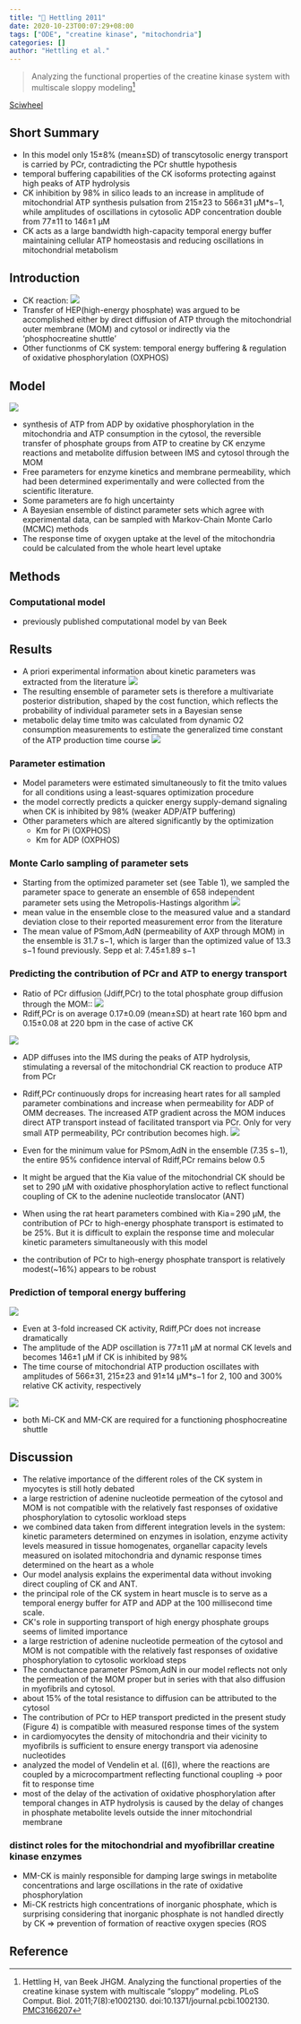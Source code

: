 ```yaml
---
title: "📒 Hettling 2011"
date: 2020-10-23T00:07:29+08:00
tags: ["ODE", "creatine kinase", "mitochondria"]
categories: []
author: "Hettling et al."
---
```


> Analyzing the functional properties of the creatine kinase system with multiscale sloppy modeling[^Hettling2011]

[Sciwheel](https://sciwheel.com/work/#/items/3678110)

<!--more-->

## Short Summary
* In this model only 15±8% (mean±SD) of transcytosolic energy transport is carried by PCr, contradicting the PCr shuttle hypothesis
* temporal buffering capabilities of the CK isoforms protecting against high peaks of ATP hydrolysis
* CK inhibition by 98% in silico leads to an increase in amplitude of mitochondrial ATP synthesis pulsation from 215±23 to 566±31 µM*s−1, while amplitudes of oscillations in cytosolic ADP concentration double from 77±11 to 146±1 µM
* CK acts as a large bandwidth high-capacity temporal energy buffer maintaining cellular ATP homeostasis and reducing oscillations in mitochondrial metabolism
## Introduction
* CK reaction: ![](https://journals.plos.org/ploscompbiol/article/file?type=thumbnail&id=info:doi/10.1371/journal.pcbi.1002130.e001)
* Transfer of HEP(high-energy phosphate) was argued to be accomplished either by direct diffusion of ATP through the mitochondrial outer membrane (MOM) and cytosol or indirectly via the ‘phosphocreatine shuttle’
* Other functionms of CK system: temporal energy buffering & regulation of oxidative phosphorylation (OXPHOS)

## Model
![](https://journals.plos.org/ploscompbiol/article/figure/image?download&size=large&id=info:doi/10.1371/journal.pcbi.1002130.g001)
* synthesis of ATP from ADP by oxidative phosphorylation in the mitochondria and ATP consumption in the cytosol, the reversible transfer of phosphate groups from ATP to creatine by CK enzyme reactions and metabolite diffusion between IMS and cytosol through the MOM
* Free parameters for enzyme kinetics and membrane permeability, which had been determined experimentally and were collected from the scientific literature.
* Some parameters are fo high uncertainty
* A Bayesian ensemble of distinct parameter sets which agree with experimental data, can be sampled with Markov-Chain Monte Carlo (MCMC) methods
* The response time of oxygen uptake at the level of the mitochondria could be calculated from the whole heart level uptake

## Methods
### Computational model
* previously published computational model by van Beek

## Results
*  A priori experimental information about kinetic parameters was extracted from the literature
![](https://journals.plos.org/ploscompbiol/article/figure/image?download&size=large&id=info:doi/10.1371/journal.pcbi.1002130.t001)
* The resulting ensemble of parameter sets is therefore a multivariate posterior distribution, shaped by the cost function, which reflects the probability of individual parameter sets in a Bayesian sense
* metabolic delay time tmito was calculated from dynamic O2 consumption measurements to estimate the generalized time constant of the ATP production time course
![](https://journals.plos.org/ploscompbiol/article/figure/image?download&size=large&id=info:doi/10.1371/journal.pcbi.1002130.g002)

### Parameter estimation
* Model parameters were estimated simultaneously to fit the tmito values for all conditions using a least-squares optimization procedure
* the model correctly predicts a quicker energy supply-demand signaling when CK is inhibited by 98% (weaker ADP/ATP buffering)
*  Other parameters which are altered significantly by the optimization
    * Km for Pi (OXPHOS)
    * Km for ADP (OXPHOS)
### Monte Carlo sampling of parameter sets
* Starting from the optimized parameter set (see Table 1), we sampled the parameter space to generate an ensemble of 658 independent parameter sets using the Metropolis-Hastings algorithm
![](https://journals.plos.org/ploscompbiol/article/figure/image?download&size=large&id=info:doi/10.1371/journal.pcbi.1002130.g003)
* mean value in the ensemble close to the measured value and a standard deviation close to their reported measurement error from the literature
* The mean value of PSmom,AdN (permeability of AXP through MOM) in the ensemble is 31.7 s−1, which is larger than the optimized value of 13.3 s−1 found previously. Sepp et al: 7.45±1.89 s−1

### Predicting the contribution of PCr and ATP to energy transport
* Ratio of PCr diffusion (Jdiff,PCr) to the total phosphate group diffusion through the MOM::
 ![](https://journals.plos.org/ploscompbiol/article/file?type=thumbnail&id=info:doi/10.1371/journal.pcbi.1002130.e007)
* Rdiff,PCr is on average 0.17±0.09 (mean±SD) at heart rate 160 bpm and 0.15±0.08 at 220 bpm in the case of active CK

![](https://journals.plos.org/ploscompbiol/article/figure/image?download&size=large&id=info:doi/10.1371/journal.pcbi.1002130.g004)

* ADP diffuses into the IMS during the peaks of ATP hydrolysis, stimulating a reversal of the mitochondrial CK reaction to produce ATP from PCr

*  Rdiff,PCr continuously drops for increasing heart rates for all sampled parameter combinations and increase when permeability for ADP of OMM decreases. The increased ATP gradient across the MOM induces direct ATP transport instead of facilitated transport via PCr. Only for very small ATP permeability, PCr contribution becomes high.
![](https://journals.plos.org/ploscompbiol/article/figure/image?download&size=large&id=info:doi/10.1371/journal.pcbi.1002130.g005)

* Even for the minimum value for PSmom,AdN in the ensemble (7.35 s−1), the entire 95% confidence interval of Rdiff,PCr remains below 0.5

* It might be argued that the Kia value of the mitochondrial CK should be set to 290 µM with oxidative phosphorylation active to reflect functional coupling of CK to the adenine nucleotide translocator (ANT)

* When using the rat heart parameters combined with Kia = 290 µM, the contribution of PCr to high-energy phosphate transport is estimated to be 25%. But it is difficult to explain the response time and molecular kinetic parameters simultaneously with this model
* the contribution of PCr to high-energy phosphate transport is relatively modest(~16%) appears to be robust
### Prediction of temporal energy buffering
![](https://journals.plos.org/ploscompbiol/article/figure/image?download&size=large&id=info:doi/10.1371/journal.pcbi.1002130.g006)
* Even at 3-fold increased CK activity, Rdiff,PCr does not increase dramatically
* The amplitude of the ADP oscillation is 77±11 µM at normal CK levels and becomes 146±1 µM if CK is inhibited by 98%
* The time course of mitochondrial ATP production oscillates with amplitudes of 566±31, 215±23 and 91±14 µM*s−1 for 2, 100 and 300% relative CK activity, respectively

![](https://journals.plos.org/ploscompbiol/article/figure/image?download&size=large&id=info:doi/10.1371/journal.pcbi.1002130.g007)

* both Mi-CK and MM-CK are required for a functioning phosphocreatine shuttle

## Discussion
* The relative importance of the different roles of the CK system in myocytes is still hotly debated
* a large restriction of adenine nucleotide permeation of the cytosol and MOM is not compatible with the relatively fast responses of oxidative phosphorylation to cytosolic workload steps
* we combined data taken from different integration levels in the system: kinetic parameters determined on enzymes in isolation, enzyme activity levels measured in tissue homogenates, organellar capacity levels measured on isolated mitochondria and dynamic response times determined on the heart as a whole
* Our model analysis explains the experimental data without invoking direct coupling of CK and ANT.
* the principal role of the CK system in heart muscle is to serve as a temporal energy buffer for ATP and ADP at the 100 millisecond time scale.
* CK's role in supporting transport of high energy phosphate groups seems of limited importance
* a large restriction of adenine nucleotide permeation of the cytosol and MOM is not compatible with the relatively fast responses of oxidative phosphorylation to cytosolic workload steps
* The conductance parameter PSmom,AdN in our model reflects not only the permeation of the MOM proper but in series with that also diffusion in myofibrils and cytosol.
*  about 15% of the total resistance to diffusion can be attributed to the cytosol
* The contribution of PCr to HEP transport predicted in the present study (Figure 4) is compatible with measured response times of the system
* in cardiomyocytes the density of mitochondria and their vicinity to myofibrils is sufficient to ensure energy transport via adenosine nucleotides
*  analyzed the model of Vendelin et al. ([6]), where the reactions are coupled by a microcompartment reflecting functional coupling -> poor fit to response time
* most of the delay of the activation of oxidative phosphorylation after temporal changes in ATP hydrolysis is caused by the delay of changes in phosphate metabolite levels outside the inner mitochondrial membrane

###  distinct roles for the mitochondrial and myofibrillar creatine kinase enzymes
* MM-CK is mainly responsible for damping large swings in metabolite concentrations and large oscillations in the rate of oxidative phosphorylation
* Mi-CK restricts high concentrations of inorganic phosphate, which is surprising considering that inorganic phosphate is not handled directly by CK => prevention of formation of reactive oxygen species (ROS

## Reference
[^Hettling2011]: Hettling H, van Beek JHGM. Analyzing the functional properties of the creatine kinase system with multiscale “sloppy” modeling. PLoS Comput. Biol. 2011;7(8):e1002130. doi:10.1371/journal.pcbi.1002130. [PMC3166207](http://www.ncbi.nlm.nih.gov/pmc/articles/PMC3166207)
